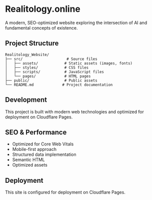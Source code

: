 # Realitology.online

A modern, SEO-optimized website exploring the intersection of AI and fundamental concepts of existence.

## Project Structure

```
Realitology_Website/
├── src/                    # Source files
│   ├── assets/            # Static assets (images, fonts)
│   ├── styles/            # CSS files
│   ├── scripts/           # JavaScript files
│   └── pages/             # HTML pages
├── public/                # Public assets
└── README.md             # Project documentation
```

## Development

This project is built with modern web technologies and optimized for deployment on Cloudflare Pages.

## SEO & Performance

- Optimized for Core Web Vitals
- Mobile-first approach
- Structured data implementation
- Semantic HTML
- Optimized assets

## Deployment

This site is configured for deployment on Cloudflare Pages.
